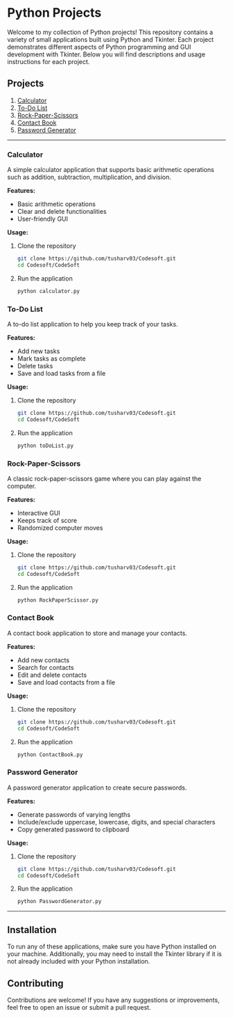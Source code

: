 # Python Projects

Welcome to my collection of Python projects! This repository contains a variety of small applications built using Python and Tkinter. Each project demonstrates different aspects of Python programming and GUI development with Tkinter. Below you will find descriptions and usage instructions for each project.

## Projects

1. [Calculator](#calculator)
2. [To-Do List](#to-do-list)
3. [Rock-Paper-Scissors](#rock-paper-scissors)
4. [Contact Book](#contact-book)
5. [Password Generator](#password-generator)

---

### Calculator

A simple calculator application that supports basic arithmetic operations such as addition, subtraction, multiplication, and division.

**Features:**
- Basic arithmetic operations
- Clear and delete functionalities
- User-friendly GUI

**Usage:**
1. Clone the repository
   ```bash
   git clone https://github.com/tusharv03/Codesoft.git
   cd Codesoft/CodeSoft
   ```
2. Run the application
   ```bash
   python calculator.py
   ```

### To-Do List

A to-do list application to help you keep track of your tasks.

**Features:**
- Add new tasks
- Mark tasks as complete
- Delete tasks
- Save and load tasks from a file

**Usage:**
1. Clone the repository
   ```bash
   git clone https://github.com/tusharv03/Codesoft.git
   cd Codesoft/CodeSoft
   ```
2. Run the application
   ```bash
   python toDoList.py
   ```

### Rock-Paper-Scissors

A classic rock-paper-scissors game where you can play against the computer.

**Features:**
- Interactive GUI
- Keeps track of score
- Randomized computer moves

**Usage:**
1. Clone the repository
   ```bash
   git clone https://github.com/tusharv03/Codesoft.git
   cd Codesoft/CodeSoft
   ```
2. Run the application
   ```bash
   python RockPaperScissor.py
   ```

### Contact Book

A contact book application to store and manage your contacts.

**Features:**
- Add new contacts
- Search for contacts
- Edit and delete contacts
- Save and load contacts from a file

**Usage:**
1. Clone the repository
   ```bash
   git clone https://github.com/tusharv03/Codesoft.git
   cd Codesoft/CodeSoft
   ```
2. Run the application
   ```bash
   python ContactBook.py
   ```

### Password Generator

A password generator application to create secure passwords.

**Features:**
- Generate passwords of varying lengths
- Include/exclude uppercase, lowercase, digits, and special characters
- Copy generated password to clipboard

**Usage:**
1. Clone the repository
   ```bash
   git clone https://github.com/tusharv03/Codesoft.git
   cd Codesoft/CodeSoft
   ```
2. Run the application
   ```bash
   python PasswordGenerator.py
   ```

---

## Installation

To run any of these applications, make sure you have Python installed on your machine. Additionally, you may need to install the Tkinter library if it is not already included with your Python installation.

## Contributing

Contributions are welcome! If you have any suggestions or improvements, feel free to open an issue or submit a pull request.

